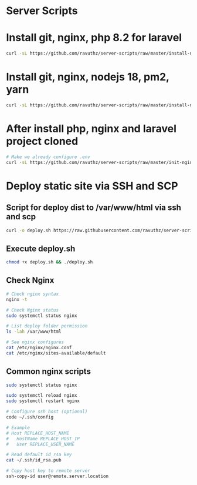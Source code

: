 # Server Scripts

# Install git, nginx, php 8.2 for laravel
```bash
curl -sL https://github.com/ravuthz/server-scripts/raw/master/install-nginx-php-8.2.sh | sudo -E bash -
```

# Install git, nginx, nodejs 18, pm2, yarn
```bash
curl -sL https://github.com/ravuthz/server-scripts/raw/master/install-nginx-node-18.sh | sudo -E bash -
```


# After install php, nginx and laravel project cloned
```bash
# Make we already configure .env
curl -sL https://github.com/ravuthz/server-scripts/raw/master/init-nginx-for-laravel.sh | sudo -E bash -
```

# Deploy static site via SSH and SCP
## Script for deploy dist to /var/www/html via ssh and scp
```bash
curl -o deploy.sh https://raw.githubusercontent.com/ravuthz/server-scripts/master/ssh-deploy-dist.sh
```
## Execute deploy.sh
```bash
chmod +x deploy.sh && ./deploy.sh
```



## Check Nginx
```bash
# Check nginx syntax
nginx -t

# Check Nginx status
sudo systemctl status nginx

# List deploy folder permission
ls -lah /var/www/html

# See nginx configures
cat /etc/nginx/nginx.conf
cat /etc/nginx/sites-available/default
```

## Common nginx scripts
```bash
sudo systemctl status nginx

sudo systemctl reload nginx
sudo systemctl restart nginx

# Configure ssh host (optional)
code ~/.ssh/config

# Example
# Host REPLACE_HOST_NAME
#   HostName REPLACE_HOST_IP
#   User REPLACE_USER_NAME

# Read default id_rsa key
cat ~/.ssh/id_rsa.pub

# Copy host key to remote server
ssh-copy-id user@remote.server.location

```
